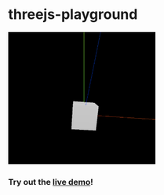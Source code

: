 threejs-playground
==================

<a href="https://codesandbox.io/s/github/amilajack/threejs-playground">
    <img src="demo.png" width="300px" />
</a>

### Try out the [live demo](https://codesandbox.io/s/github/amilajack/threejs-playground)!